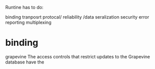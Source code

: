 Runtine has to do:

binding
tranposrt protocal/ reliability /data seralization
security 
error reporting 
multiplexing 


# binding

grapevine 
The access controls that restrict updates to the Grapevine database have the


